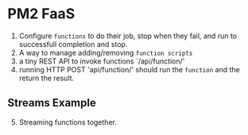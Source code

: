 # PM2 FaaS

1. Configure `functions` to do their job, stop when they fail, and run to successfull completion and stop.
2. A way to manage adding/removing `function scripts`
3. a tiny REST API to invoke functions `/api/function/<name>'
4. running HTTP POST 'api/function/<name>' should run the `function` and the return the result.

## Streams Example

5. Streaming functions together.
